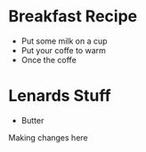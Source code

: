 # Breakfast Recipe

* Put some milk on a cup
* Put your coffe to warm
* Once the coffe 

# Lenards Stuff 

- Butter 



Making changes here 